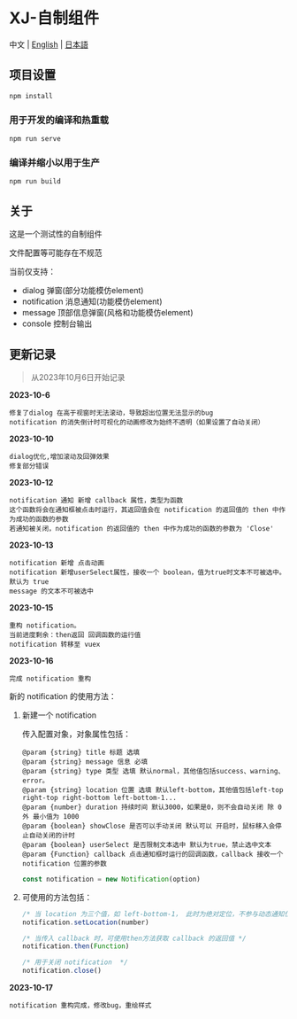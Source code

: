 # XJ-自制组件

中文 | [English](README.en-US.md) | [日本語](README.jp.md)

## 项目设置
```shell
npm install
```

### 用于开发的编译和热重载
```shell
npm run serve
```

### 编译并缩小以用于生产
```shell
npm run build
```

## 关于

这是一个测试性的自制组件

文件配置等可能存在不规范

当前仅支持：

- dialog 弹窗(部分功能模仿element)
- notification 消息通知(功能模仿element)
- message 顶部信息弹窗(风格和功能模仿element)
- console 控制台输出

## 更新记录

> 从2023年10月6日开始记录

**2023-10-6**

```
修复了dialog 在高于视窗时无法滚动，导致超出位置无法显示的bug
notification 的消失倒计时可视化的动画修改为始终不透明（如果设置了自动关闭）
```

**2023-10-10**

```
dialog优化,增加滚动及回弹效果
修复部分错误
```

**2023-10-12**

```
notification 通知 新增 callback 属性，类型为函数
这个函数将会在通知框被点击时运行，其返回值会在 notification 的返回值的 then 中作为成功的函数的参数
若通知被关闭，notification 的返回值的 then 中作为成功的函数的参数为 'Close'
```

**2023-10-13**
```
notification 新增 点击动画
notification 新增userSelect属性，接收一个 boolean，值为true时文本不可被选中。默认为 true
message 的文本不可被选中
```

**2023-10-15**
```
重构 notification。
当前进度剩余：then返回 回调函数的运行值
notification 转移至 vuex
```

**2023-10-16**

```
完成 notification 重构 
```

新的 notification 的使用方法：
1. 新建一个 notification 

   传入配置对象，对象属性包括：

   ```
   @param {string} title 标题 选填
   @param {string} message 信息 必填
   @param {string} type 类型 选填 默认normal，其他值包括success、warning、error。
   @param {string} location 位置 选填 默认left-bottom，其他值包括left-top right-top right-bottom left-bottom-1...
   @param {number} duration 持续时间 默认3000，如果是0，则不会自动关闭 除 0 外 最小值为 1000
   @param {boolean} showClose 是否可以手动关闭 默认可以 开启时，鼠标移入会停止自动关闭的计时
   @param {boolean} userSelect 是否限制文本选中 默认为true，禁止选中文本
   @param {Function} callback 点击通知框时运行的回调函数，callback 接收一个 notification 位置的参数
   ```

   ```js
   const notification = new Notification(option)
   ```

2. 可使用的方法包括：

   ```js
   /* 当 location 为三个值，如 left-bottom-1， 此时为绝对定位，不参与动态通知位置管理，且可使用setLocation方法修改位置 */
   notification.setLocation(number)
   
   /* 当传入 callback 时，可使用then方法获取 callback 的返回值 */
   notification.then(Function)
   
   /* 用于关闭 notification  */
   notification.close()
   ```
   
**2023-10-17**
```
notification 重构完成，修改bug，重绘样式
```